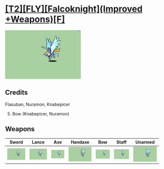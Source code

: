 # [\[T2\]\[FLY\]\[Falcoknight\]\(Improved +Weapons\)\[F\]](./%5BT2%5D%5BFLY%5D%5BFalcoknight%5D(Improved%20+Weapons)%5BF%5D)

<img src="./1.%20Sword/Sword_000.png" alt="[T2][FLY][Falcoknight](Improved +Weapons)[F] standing" />

## Credits

Flasuban, Nuramon, Knabepicer

5. Bow (Knabepicer, Nuramon)

## Weapons


|Sword |Lance |Axe |Handaxe |Bow |Staff |Unarmed |
|  :---: | :---: | :---: | :---: | :---: | :---: | :---: |
| <img alt="Sword animation" src="./1.%20Sword/Sword.gif" /> | <img alt="Lance animation" src="./2.%20Lance/Lance.gif" /> | <img alt="Axe animation" src="./3.%20Axe/Axe.gif" /> | <img alt="Handaxe animation" src="./4.%20Handaxe/Handaxe.gif" /> | <img alt="Bow animation" src="./5.%20Bow/Bow.gif" /> | <img alt="Staff animation" src="./7.%20Staff/Staff.gif" /> | <img alt="Unarmed animation" src="./8.%20Unarmed/Unarmed.gif" /> |
